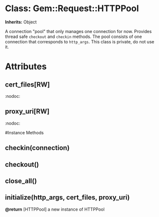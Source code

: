 # Class: Gem::Request::HTTPPool
**Inherits:** Object
    

A connection "pool" that only manages one connection for now.  Provides thread
safe `checkout` and `checkin` methods.  The pool consists of one connection
that corresponds to `http_args`.  This class is private, do not use it.


# Attributes
## cert_files[RW] [](#attribute-i-cert_files)
:nodoc:

## proxy_uri[RW] [](#attribute-i-proxy_uri)
:nodoc:


#Instance Methods
## checkin(connection) [](#method-i-checkin)

## checkout() [](#method-i-checkout)

## close_all() [](#method-i-close_all)

## initialize(http_args, cert_files, proxy_uri) [](#method-i-initialize)

**@return** [HTTPPool] a new instance of HTTPPool

